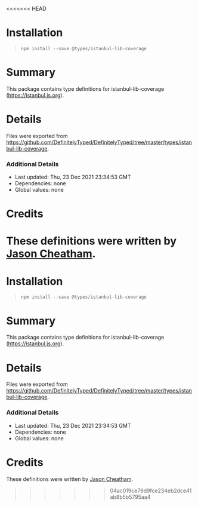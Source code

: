 <<<<<<< HEAD
# Installation
> `npm install --save @types/istanbul-lib-coverage`

# Summary
This package contains type definitions for istanbul-lib-coverage (https://istanbul.js.org).

# Details
Files were exported from https://github.com/DefinitelyTyped/DefinitelyTyped/tree/master/types/istanbul-lib-coverage.

### Additional Details
 * Last updated: Thu, 23 Dec 2021 23:34:53 GMT
 * Dependencies: none
 * Global values: none

# Credits
These definitions were written by [Jason Cheatham](https://github.com/jason0x43).
=======
# Installation
> `npm install --save @types/istanbul-lib-coverage`

# Summary
This package contains type definitions for istanbul-lib-coverage (https://istanbul.js.org).

# Details
Files were exported from https://github.com/DefinitelyTyped/DefinitelyTyped/tree/master/types/istanbul-lib-coverage.

### Additional Details
 * Last updated: Thu, 23 Dec 2021 23:34:53 GMT
 * Dependencies: none
 * Global values: none

# Credits
These definitions were written by [Jason Cheatham](https://github.com/jason0x43).
>>>>>>> 04ac019ce79d9fce234eb2dce41ab8b5b5795aa4

